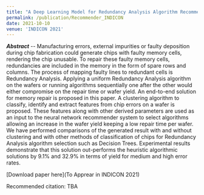 ```yaml
---
title: "A Deep Learning Model for Redundancy Analysis Algorithm Recommendation"
permalink: /publication/Recommender_INDICON
date: 2021-10-10
venue: 'INDICON 2021'
---
```


<!---
---
title: "A Statistical Wafer Scale Error and Redundancy Analysis Simulator"
collection: publications
permalink: /publication/SEARS_Springer
excerpt: 'Something here.'
date: 2020-07-22
venue: 'Part of the IFIP Advances in Information and Communication Technology book series (IFIPAICT, volume 586)'
paperurl: 'https://link.springer.com/chapter/10.1007/978-3-030-53273-4_7'
citation: "Atishay, A. Gupta, R. Sonawat, H. K. Thacker and B. Prasanth, 'SEARS: A Statistical Error and Redundancy Analysis Simulator,' 27th International Conference on VLSI-SoC, pp. 117-122, 2019."
---
--->

_**Abstract**_ -- Manufacturing errors, external impurities or faulty deposition during chip fabrication could generate chips with faulty memory cells, rendering the chip unusable. To repair these faulty memory cells, redundancies are included in the memory in the form of spare rows and columns. The process of mapping faulty lines to redundant cells is Redundancy Analysis. Applying a uniform Redundancy Analysis algorithm on the wafers or running algorithms sequentially one after the other would either compromise on the repair time or wafer yield. An end-to-end solution for memory repair is proposed in this paper. A clustering algorithm to classify, identify and extract features from chip errors on a wafer is proposed. These features along with other derived parameters are used as an input to the neural network recommender system to select algorithms allowing an increase in the wafer yield keeping a low repair time per wafer. We have performed comparisons of the generated result with and without clustering and with other methods of classification of chips for Redundancy Analysis algorithm selection such as Decision Trees. Experimental results demonstrate that this solution out-performs the heuristic algorithmic solutions by 9.1% and 32.9% in terms of yield for medium and high error rates.

[Download paper here](To Apprear in INDICON 2021)

Recommended citation: TBA

